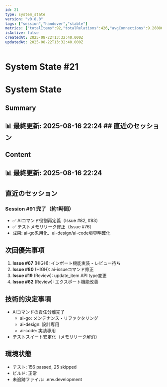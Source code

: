 ```yaml
---
id: 21
type: system_state
version: "v0.8.0"
tags: ["session","handover","stable"]
metrics: {"totalItems":92,"totalRelations":426,"avgConnections":9.26086956521739,"maxConnections":30,"isolatedNodes":2,"timestamp":"2025-08-16T13:24:34.143Z"}
isActive: false
createdAt: 2025-08-22T13:32:40.000Z
updatedAt: 2025-08-22T13:32:40.000Z
---
```


# System State #21

# System State

## Summary

## 📊 最終更新: 2025-08-16 22:24  ## 直近のセッション

## Content

## 📊 最終更新: 2025-08-16 22:24

## 直近のセッション
### Session #91 完了（約1時間）
- ✅ AIコマンド役割再定義（Issue #82, #83）
- ✅ テストメモリリーク修正（Issue #76）
- 成果: ai-go汎用化、ai-design/ai-code境界明確化

## 次回優先事項
1. **Issue #67** (HIGH): インポート機能実装 - レビュー待ち
2. **Issue #80** (HIGH): ai-issueコマンド修正
3. **Issue #19** (Review): update_item API type変更
4. **Issue #62** (Review): エクスポート機能改善

## 技術的決定事項
- AIコマンドの責任分離完了
  - ai-go: メンテナンス・リファクタリング
  - ai-design: 設計専用
  - ai-code: 実装専用
- テストスイート安定化（メモリリーク解消）

## 環境状態
- テスト: 156 passed, 25 skipped
- ビルド: 正常
- 未追跡ファイル: .env.development
